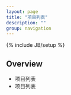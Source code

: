 ```yaml
---
layout: page
title: "项目列表"
description: ""
group: navigation
---
```

{% include JB/setup %}

## Overview

* 项目列表
* 项目列表
